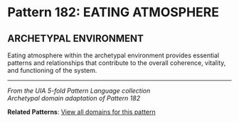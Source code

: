 # Pattern 182: EATING ATMOSPHERE

## ARCHETYPAL ENVIRONMENT

Eating atmosphere within the archetypal environment provides essential patterns and relationships that contribute to the overall coherence, vitality, and functioning of the system.

---

*From the UIA 5-fold Pattern Language collection*  
*Archetypal domain adaptation of Pattern 182*

**Related Patterns**: [View all domains for this pattern](../../UIA/md/T182%20EATING%20ATMOSPHERE.md)
